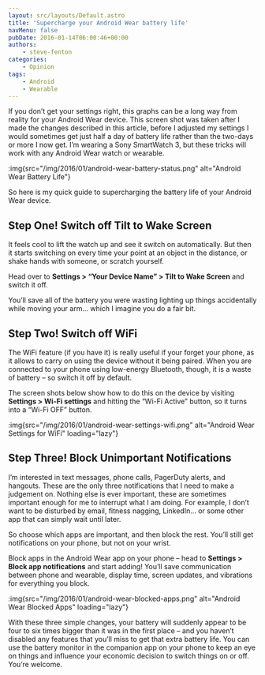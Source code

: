 ```yaml
---
layout: src/layouts/Default.astro
title: 'Supercharge your Android Wear battery life'
navMenu: false
pubDate: 2016-01-14T06:00:46+00:00
authors:
    - steve-fenton
categories:
    - Opinion
tags:
    - Android
    - Wearable
---
```


If you don’t get your settings right, this graphs can be a long way from reality for your Android Wear device. This screen shot was taken after I made the changes described in this article, before I adjusted my settings I would sometimes get just half a day of battery life rather than the two-days or more I now get. I’m wearing a Sony SmartWatch 3, but these tricks will work with any Android Wear watch or wearable.

:img{src="/img/2016/01/android-wear-battery-status.png" alt="Android Wear Battery Life"}

So here is my quick guide to supercharging the battery life of your Android Wear device.

## Step One! Switch off Tilt to Wake Screen

It feels cool to lift the watch up and see it switch on automatically. But then it starts switching on every time your point at an object in the distance, or shake hands with someone, or scratch yourself.

Head over to **Settings > “Your Device Name” > Tilt to Wake Screen** and switch it off.

You’ll save all of the battery you were wasting lighting up things accidentally while moving your arm… which I imagine you do a fair bit.

## Step Two! Switch off WiFi

The WiFi feature (if you have it) is really useful if your forget your phone, as it allows to carry on using the device without it being paired. When you are connected to your phone using low-energy Bluetooth, though, it is a waste of battery – so switch it off by default.

The screen shots below show how to do this on the device by visiting **Settings > Wi-Fi settings** and hitting the “Wi-Fi Active” button, so it turns into a “Wi-Fi OFF” button.

:img{src="/img/2016/01/android-wear-settings-wifi.png" alt="Android Wear Settings for WiFi" loading="lazy"}

## Step Three! Block Unimportant Notifications

I’m interested in text messages, phone calls, PagerDuty alerts, and hangouts. These are the only three notifications that I need to make a judgement on. Nothing else is ever important, these are sometimes important enough for me to interrupt what I am doing. For example, I don’t want to be disturbed by email, fitness nagging, LinkedIn… or some other app that can simply wait until later.

So choose which apps are important, and then block the rest. You’ll still get notifications on your phone, but not on your wrist.

Block apps in the Android Wear app on your phone – head to **Settings > Block app notifications** and start adding! You’ll save communication between phone and wearable, display time, screen updates, and vibrations for everything you block.

:img{src="/img/2016/01/android-wear-blocked-apps.png" alt="Android Wear Blocked Apps" loading="lazy"}

With these three simple changes, your battery will suddenly appear to be four to six times bigger than it was in the first place – and you haven’t disabled any features that you’ll miss to get that extra battery life. You can use the battery monitor in the companion app on your phone to keep an eye on things and influence your economic decision to switch things on or off. You’re welcome.